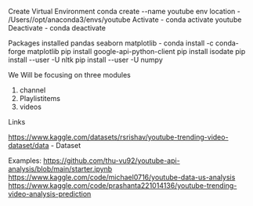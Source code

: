 Create Virtual Environment 
conda create --name youtube
env location - /Users/<username>/opt/anaconda3/envs/youtube
Activate - conda activate youtube
Deactivate - conda deactivate

Packages installed
pandas
seaborn
matplotlib - conda install -c conda-forge matplotlib
pip install google-api-python-client
pip install isodate
pip install --user -U nltk
pip install --user -U numpy


We Will be focusing on three modules
1. channel
2. Playlistitems
3. videos

Links

https://www.kaggle.com/datasets/rsrishav/youtube-trending-video-dataset/data - Dataset

Examples:
https://github.com/thu-vu92/youtube-api-analysis/blob/main/starter.ipynb
https://www.kaggle.com/code/michael0716/youtube-data-us-analysis
https://www.kaggle.com/code/prashanta221014136/youtube-trending-video-analysis-prediction 